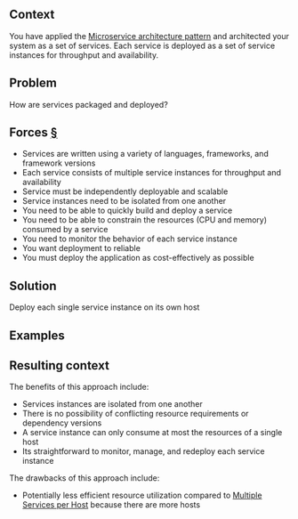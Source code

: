 
## Context

You have applied the [Microservice architecture pattern](https://microservices.io/patterns/microservices.html) and architected your system as a set of services. Each service is deployed as a set of service instances for throughput and availability.

## Problem

How are services packaged and deployed?

## Forces [§](https://microservices.io/patterns/deployment/single-service-per-host.html#forces)

- Services are written using a variety of languages, frameworks, and framework versions
- Each service consists of multiple service instances for throughput and availability
- Service must be independently deployable and scalable
- Service instances need to be isolated from one another
- You need to be able to quickly build and deploy a service
- You need to be able to constrain the resources (CPU and memory) consumed by a service
- You need to monitor the behavior of each service instance
- You want deployment to reliable
- You must deploy the application as cost-effectively as possible

## Solution

Deploy each single service instance on its own host

## Examples

## Resulting context

The benefits of this approach include:

- Services instances are isolated from one another
- There is no possibility of conflicting resource requirements or dependency versions
- A service instance can only consume at most the resources of a single host
- Its straightforward to monitor, manage, and redeploy each service instance

The drawbacks of this approach include:

- Potentially less efficient resource utilization compared to [Multiple Services per Host](https://microservices.io/patterns/deployment/multiple-services-per-host.html) because there are more hosts
